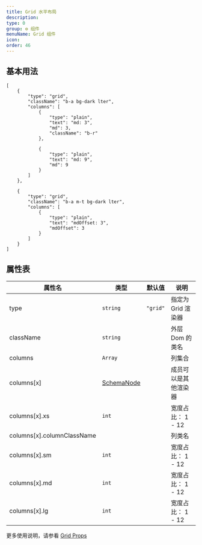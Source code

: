 ```yaml
---
title: Grid 水平布局
description:
type: 0
group: ⚙ 组件
menuName: Grid 组件
icon:
order: 46
---
```


## 基本用法

```schema: scope="body"
[
    {
        "type": "grid",
        "className": "b-a bg-dark lter",
        "columns": [
            {
                "type": "plain",
                "text": "md: 3",
                "md": 3,
                "className": "b-r"
            },

            {
                "type": "plain",
                "text": "md: 9",
                "md": 9
            }
        ]
    },

    {
        "type": "grid",
        "className": "b-a m-t bg-dark lter",
        "columns": [
            {
                "type": "plain",
                "text": "mdOffset: 3",
                "mdOffset": 3
            }
        ]
    }
]
```

## 属性表

| 属性名                     | 类型                                      | 默认值   | 说明                 |
| -------------------------- | ----------------------------------------- | -------- | -------------------- |
| type                       | `string`                                  | `"grid"` | 指定为 Grid 渲染器   |
| className                  | `string`                                  |          | 外层 Dom 的类名      |
| columns                    | `Array`                                   |          | 列集合               |
| columns[x]                 | [SchemaNode](../../docs/types/schemanode) |          | 成员可以是其他渲染器 |
| columns[x].xs              | `int`                                     |          | 宽度占比： 1 - 12    |
| columns[x].columnClassName |                                           |          | 列类名               |
| columns[x].sm              | `int`                                     |          | 宽度占比： 1 - 12    |
| columns[x].md              | `int`                                     |          | 宽度占比： 1 - 12    |
| columns[x].lg              | `int`                                     |          | 宽度占比： 1 - 12    |

更多使用说明，请参看 [Grid Props](https://react-bootstrap.github.io/layout/grid/#col-props)
